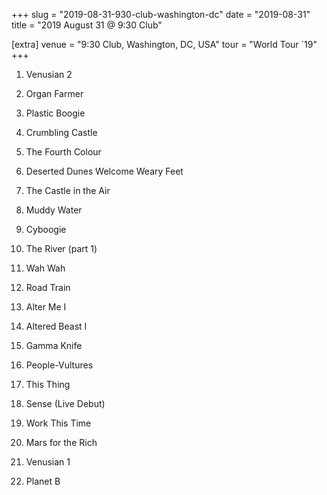 +++
slug = "2019-08-31-930-club-washington-dc"
date = "2019-08-31"
title = "2019 August 31 @ 9:30 Club"

[extra]
venue = "9:30 Club, Washington, DC, USA"
tour = "World Tour `19"
+++


 1. Venusian 2

 2. Organ Farmer

 3. Plastic Boogie

 4. Crumbling Castle

 5. The Fourth Colour

 6. Deserted Dunes Welcome Weary Feet

 7. The Castle in the Air

 8. Muddy Water

 9. Cyboogie

10. The River
    (part 1)

11. Wah Wah

12. Road Train

13. Alter Me I

14. Altered Beast I

15. Gamma Knife

16. People-Vultures

17. This Thing

18. Sense
    (Live Debut)

19. Work This Time

20. Mars for the Rich

21. Venusian 1

22. Planet B


